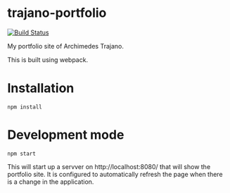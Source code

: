# trajano-portfolio

[![Build Status](https://travis-ci.org/trajano/trajano-portfolio.svg?branch=master)](https://travis-ci.org/trajano/trajano-portfolio)

My portfolio site of Archimedes Trajano.

This is built using webpack.

# Installation

`npm install`

# Development mode

`npm start`

This will start up a servver on http://localhost:8080/ that will show the portfolio site.  It is configured to automatically refresh the page when there is a change in the application.
